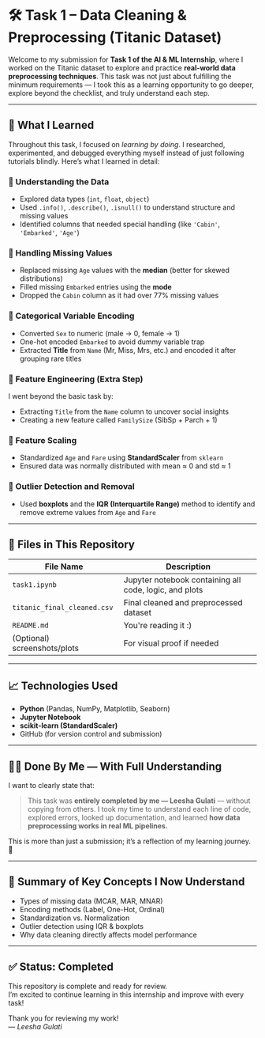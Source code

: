# 🛠️ Task 1 – Data Cleaning & Preprocessing (Titanic Dataset)

Welcome to my submission for **Task 1 of the AI & ML Internship**, where I worked on the Titanic dataset to explore and practice **real-world data preprocessing techniques**. This task was not just about fulfilling the minimum requirements — I took this as a learning opportunity to go deeper, explore beyond the checklist, and truly understand each step.

---

## 🧠 What I Learned

Throughout this task, I focused on *learning by doing*. I researched, experimented, and debugged everything myself instead of just following tutorials blindly. Here’s what I learned in detail:

### 🔹 Understanding the Data
- Explored data types (`int`, `float`, `object`)
- Used `.info()`, `.describe()`, `.isnull()` to understand structure and missing values
- Identified columns that needed special handling (like `'Cabin'`, `'Embarked'`, `'Age'`)

### 🔹 Handling Missing Values
- Replaced missing `Age` values with the **median** (better for skewed distributions)
- Filled missing `Embarked` entries using the **mode**
- Dropped the `Cabin` column as it had over 77% missing values

### 🔹 Categorical Variable Encoding
- Converted `Sex` to numeric (male → 0, female → 1)
- One-hot encoded `Embarked` to avoid dummy variable trap
- Extracted **Title** from `Name` (Mr, Miss, Mrs, etc.) and encoded it after grouping rare titles

### 🔹 Feature Engineering (Extra Step)
I went beyond the basic task by:
- Extracting `Title` from the `Name` column to uncover social insights
- Creating a new feature called `FamilySize` (SibSp + Parch + 1)

### 🔹 Feature Scaling
- Standardized `Age` and `Fare` using **StandardScaler** from `sklearn`
- Ensured data was normally distributed with mean ≈ 0 and std ≈ 1

### 🔹 Outlier Detection and Removal
- Used **boxplots** and the **IQR (Interquartile Range)** method to identify and remove extreme values from `Age` and `Fare`

---

## 💾 Files in This Repository

| File Name | Description |
|-----------|-------------|
| `task1.ipynb` | Jupyter notebook containing all code, logic, and plots |
| `titanic_final_cleaned.csv` | Final cleaned and preprocessed dataset |
| `README.md` | You're reading it :) |
| (Optional) screenshots/plots | For visual proof if needed |

---

## 📈 Technologies Used

- **Python** (Pandas, NumPy, Matplotlib, Seaborn)
- **Jupyter Notebook**
- **scikit-learn (StandardScaler)**
- GitHub (for version control and submission)

---

## 👩‍💻 Done By Me — With Full Understanding

I want to clearly state that:
> This task was **entirely completed by me — Leesha Gulati** — without copying from others. I took my time to understand each line of code, explored errors, looked up documentation, and learned **how data preprocessing works in real ML pipelines.**

This is more than just a submission; it’s a reflection of my learning journey. 🙌

---

## 📌 Summary of Key Concepts I Now Understand

- Types of missing data (MCAR, MAR, MNAR)
- Encoding methods (Label, One-Hot, Ordinal)
- Standardization vs. Normalization
- Outlier detection using IQR & boxplots
- Why data cleaning directly affects model performance

---

## ✅ Status: Completed

This repository is complete and ready for review.  
I’m excited to continue learning in this internship and improve with every task!



Thank you for reviewing my work!  
— *Leesha Gulati*
